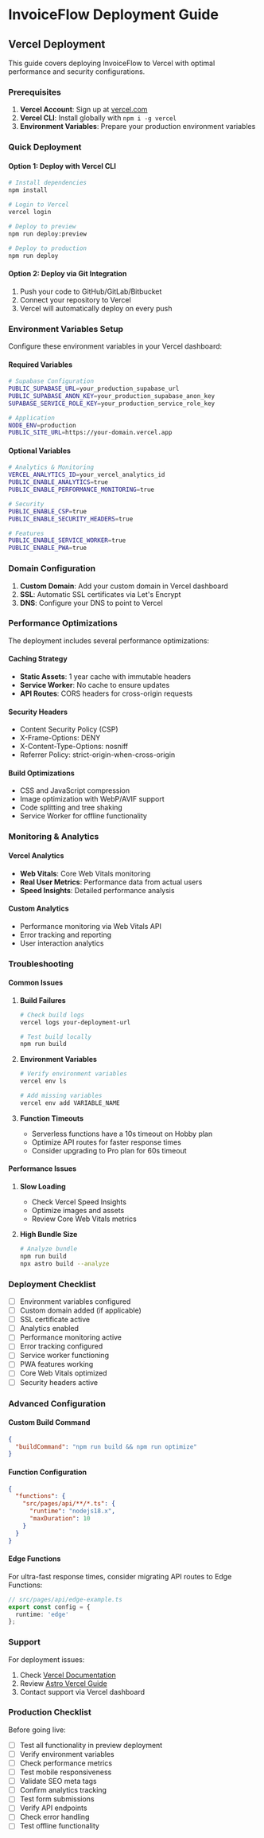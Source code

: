# InvoiceFlow Deployment Guide

## Vercel Deployment

This guide covers deploying InvoiceFlow to Vercel with optimal performance and security configurations.

### Prerequisites

1. **Vercel Account**: Sign up at [vercel.com](https://vercel.com)
2. **Vercel CLI**: Install globally with `npm i -g vercel`
3. **Environment Variables**: Prepare your production environment variables

### Quick Deployment

#### Option 1: Deploy with Vercel CLI

```bash
# Install dependencies
npm install

# Login to Vercel
vercel login

# Deploy to preview
npm run deploy:preview

# Deploy to production
npm run deploy
```

#### Option 2: Deploy via Git Integration

1. Push your code to GitHub/GitLab/Bitbucket
2. Connect your repository to Vercel
3. Vercel will automatically deploy on every push

### Environment Variables Setup

Configure these environment variables in your Vercel dashboard:

#### Required Variables
```bash
# Supabase Configuration
PUBLIC_SUPABASE_URL=your_production_supabase_url
PUBLIC_SUPABASE_ANON_KEY=your_production_supabase_anon_key
SUPABASE_SERVICE_ROLE_KEY=your_production_service_role_key

# Application
NODE_ENV=production
PUBLIC_SITE_URL=https://your-domain.vercel.app
```

#### Optional Variables
```bash
# Analytics & Monitoring
VERCEL_ANALYTICS_ID=your_vercel_analytics_id
PUBLIC_ENABLE_ANALYTICS=true
PUBLIC_ENABLE_PERFORMANCE_MONITORING=true

# Security
PUBLIC_ENABLE_CSP=true
PUBLIC_ENABLE_SECURITY_HEADERS=true

# Features
PUBLIC_ENABLE_SERVICE_WORKER=true
PUBLIC_ENABLE_PWA=true
```

### Domain Configuration

1. **Custom Domain**: Add your custom domain in Vercel dashboard
2. **SSL**: Automatic SSL certificates via Let's Encrypt
3. **DNS**: Configure your DNS to point to Vercel

### Performance Optimizations

The deployment includes several performance optimizations:

#### Caching Strategy
- **Static Assets**: 1 year cache with immutable headers
- **Service Worker**: No cache to ensure updates
- **API Routes**: CORS headers for cross-origin requests

#### Security Headers
- Content Security Policy (CSP)
- X-Frame-Options: DENY
- X-Content-Type-Options: nosniff
- Referrer Policy: strict-origin-when-cross-origin

#### Build Optimizations
- CSS and JavaScript compression
- Image optimization with WebP/AVIF support
- Code splitting and tree shaking
- Service Worker for offline functionality

### Monitoring & Analytics

#### Vercel Analytics
- **Web Vitals**: Core Web Vitals monitoring
- **Real User Metrics**: Performance data from actual users
- **Speed Insights**: Detailed performance analysis

#### Custom Analytics
- Performance monitoring via Web Vitals API
- Error tracking and reporting
- User interaction analytics

### Troubleshooting

#### Common Issues

1. **Build Failures**
   ```bash
   # Check build logs
   vercel logs your-deployment-url
   
   # Test build locally
   npm run build
   ```

2. **Environment Variables**
   ```bash
   # Verify environment variables
   vercel env ls
   
   # Add missing variables
   vercel env add VARIABLE_NAME
   ```

3. **Function Timeouts**
   - Serverless functions have a 10s timeout on Hobby plan
   - Optimize API routes for faster response times
   - Consider upgrading to Pro plan for 60s timeout

#### Performance Issues

1. **Slow Loading**
   - Check Vercel Speed Insights
   - Optimize images and assets
   - Review Core Web Vitals metrics

2. **High Bundle Size**
   ```bash
   # Analyze bundle
   npm run build
   npx astro build --analyze
   ```

### Deployment Checklist

- [ ] Environment variables configured
- [ ] Custom domain added (if applicable)
- [ ] SSL certificate active
- [ ] Analytics enabled
- [ ] Performance monitoring active
- [ ] Error tracking configured
- [ ] Service worker functioning
- [ ] PWA features working
- [ ] Core Web Vitals optimized
- [ ] Security headers active

### Advanced Configuration

#### Custom Build Command
```json
{
  "buildCommand": "npm run build && npm run optimize"
}
```

#### Function Configuration
```json
{
  "functions": {
    "src/pages/api/**/*.ts": {
      "runtime": "nodejs18.x",
      "maxDuration": 10
    }
  }
}
```

#### Edge Functions
For ultra-fast response times, consider migrating API routes to Edge Functions:

```typescript
// src/pages/api/edge-example.ts
export const config = {
  runtime: 'edge'
};
```

### Support

For deployment issues:
1. Check [Vercel Documentation](https://vercel.com/docs)
2. Review [Astro Vercel Guide](https://docs.astro.build/en/guides/deploy/vercel/)
3. Contact support via Vercel dashboard

### Production Checklist

Before going live:
- [ ] Test all functionality in preview deployment
- [ ] Verify environment variables
- [ ] Check performance metrics
- [ ] Test mobile responsiveness
- [ ] Validate SEO meta tags
- [ ] Confirm analytics tracking
- [ ] Test form submissions
- [ ] Verify API endpoints
- [ ] Check error handling
- [ ] Test offline functionality